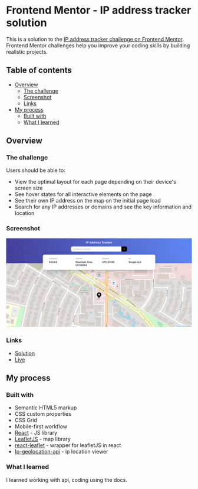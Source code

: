 # Frontend Mentor - IP address tracker solution

This is a solution to the [IP address tracker challenge on Frontend Mentor](https://www.frontendmentor.io/challenges/ip-address-tracker-I8-0yYAH0). Frontend Mentor challenges help you improve your coding skills by building realistic projects.

## Table of contents

- [Overview](#overview)
  - [The challenge](#the-challenge)
  - [Screenshot](#screenshot)
  - [Links](#links)
- [My process](#my-process)
  - [Built with](#built-with)
  - [What I learned](#what-i-learned)

## Overview

### The challenge

Users should be able to:

- View the optimal layout for each page depending on their device's screen size
- See hover states for all interactive elements on the page
- See their own IP address on the map on the initial page load
- Search for any IP addresses or domains and see the key information and location

### Screenshot

![](./screenshot.png)

### Links

- [Solution](https://github.com/kawsarahmed-012/ip-address-tracker)
- [Live](https://ip-address-tracker-kawsar.netlify.app)

## My process

### Built with

- Semantic HTML5 markup
- CSS custom properties
- CSS Grid
- Mobile-first workflow
- [React](https://reactjs.org/) - JS library
- [LeafletJS](https://leafletjs.com/) - map library
- [react-leaflet](https://react-leaflet.js.org/) - wrapper for leafletJS in react
- [Ip-geolocation-api](https://geo.ipify.org/) - ip location viewer

### What I learned

I learned working with api, coding using the docs.
